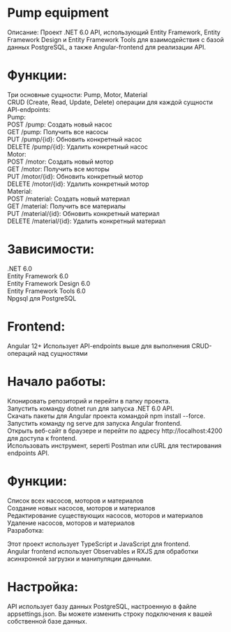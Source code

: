 # Pump equipment
Описание: Проект .NET 6.0 API, использующий Entity Framework, Entity Framework Design и Entity Framework Tools для взаимодействия с базой данных PostgreSQL, а также Angular-frontend для реализации API.

# Функции:

Три основные сущности: Pump, Motor, Material  
CRUD (Create, Read, Update, Delete) операции для каждой сущности  
API-endpoints:  
Pump:  
POST /pump: Создать новый насос  
GET /pump: Получить все насосы  
PUT /pump/{id}: Обновить конкретный насос  
DELETE /pump/{id}: Удалить конкретный насос  
Motor:  
POST /motor: Создать новый мотор  
GET /motor: Получить все моторы  
PUT /motor/{id}: Обновить конкретный мотор  
DELETE /motor/{id}: Удалить конкретный мотор  
Material:  
POST /material: Создать новый материал  
GET /material: Получить все материалы  
PUT /material/{id}: Обновить конкретный материал  
DELETE /material/{id}: Удалить конкретный материал  
# Зависимости:

.NET 6.0  
Entity Framework 6.0  
Entity Framework Design 6.0  
Entity Framework Tools 6.0  
Npgsql для PostgreSQL  

# Frontend:

Angular 12+
Использует API-endpoints выше для выполнения CRUD-операций над сущностями
# Начало работы:

Клонировать репозиторий и перейти в папку проекта.  
Запустить команду dotnet run для запуска .NET 6.0 API.  
Скачать пакеты для Angular проекта командой npm install --force.  
Запустить команду ng serve для запуска Angular frontend.  
Открыть веб-сайт в браузере и перейти по адресу http://localhost:4200 для доступа к frontend.  
Использовать инструмент, seperti Postman или cURL для тестирования endpoints API.  
# Функции:

Список всех насосов, моторов и материалов  
Создание новых насосов, моторов и материалов  
Редактирование существующих насосов, моторов и материалов  
Удаление насосов, моторов и материалов  
Разработка:  

Этот проект использует TypeScript и JavaScript для frontend.  
Angular frontend использует Observables и RXJS для обработки асинхронной загрузки и манипуляции данными.  

# Настройка:

API использует базу данных PostgreSQL, настроенную в файле appsettings.json. Вы можете изменить строку подключения к вашей собственной базе данных.
